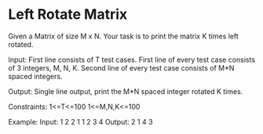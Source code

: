 # Left Rotate Matrix

Given a Matrix of size M x N. Your task is to print the matrix K times left rotated.

Input:
First line consists of T test cases. First line of every test case consists of 3 integers, M, N, K. Second line of every test case consists of M*N spaced integers.

Output:
Single line output, print the M*N spaced integer rotated K times.

Constraints:
1<=T<=100
1<=M,N,K<=100

Example:
Input:
1
2 2 1
1 2 3 4
Output:
2 1 4 3 
